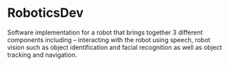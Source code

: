 # RoboticsDev

Software implementation for a robot that brings together 3 different components including – interacting with the robot using speech, robot vision such as object identification and facial recognition as well as object tracking and navigation.
